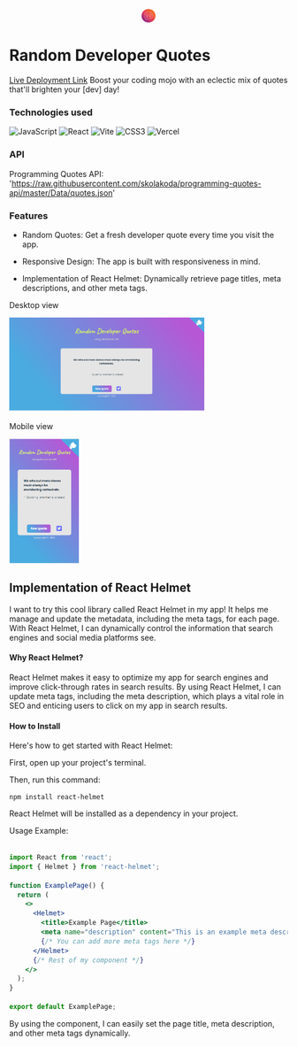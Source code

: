 <p align="center">
<img src="https://raw.githubusercontent.com/suongfiori/random-quote-machine/main/public/quotes.png" width="5%">
</p>

# Random Developer Quotes

[Live Deployment Link](https://random-quote-machine-lac-ten.vercel.app/)
Boost your coding mojo with an eclectic mix of quotes that'll brighten your [dev] day!


<!-- The project implements a simple game logic where the player needs to roll the dice until all of them have the same value -->


### Technologies used
  ![JavaScript](https://img.shields.io/badge/javascript-%23323330.svg?style=for-the-badge&logo=javascript&logoColor=%23F7DF1E) ![React](https://img.shields.io/badge/react-%2320232a.svg?style=for-the-badge&logo=react&logoColor=%2361DAFB) ![Vite](https://img.shields.io/badge/vite-%23646CFF.svg?style=for-the-badge&logo=vite&logoColor=white) ![CSS3](https://img.shields.io/badge/css3-%231572B6.svg?style=for-the-badge&logo=css3&logoColor=white) ![Vercel](https://img.shields.io/badge/vercel-%23000000.svg?style=for-the-badge&logo=vercel&logoColor=white)
 <br>
 
 ### API
 
Programming Quotes API: 'https://raw.githubusercontent.com/skolakoda/programming-quotes-api/master/Data/quotes.json'
 
### Features
* Random Quotes: Get a fresh developer quote every time you visit the app.  

* Responsive Design: The app is built with responsiveness in mind.

* Implementation of React Helmet: Dynamically retrieve page titles, meta descriptions, and other meta tags.

Desktop view <br>

<img src="https://raw.githubusercontent.com/suongfiori/random-quote-machine/main/src/assets/desktop.png" alt="desktop view" width="70%"> <br><br>
Mobile view <br>

<img src="https://raw.githubusercontent.com/suongfiori/random-quote-machine/a544a1edc4076946f974b6d123f1c34259e34913/src/assets/mobile.png" alt="mobile view" width="25%">

<h2>Implementation of React Helmet</h2>
I want to try this cool library called React Helmet in my app! It helps me manage and update the metadata, including the meta tags, for each page. With React Helmet, I can dynamically control the information that search engines and social media platforms see.

<h4>Why React Helmet?</h4>
React Helmet makes it easy to optimize my app for search engines and improve click-through rates in search results. By using React Helmet, I can update meta tags, including the meta description, which plays a vital role in SEO and enticing users to click on my app in search results.

<h4>How to Install</h4>
Here's how to get started with React Helmet:

First, open up your project's terminal.

Then, run this command:
```npm
npm install react-helmet
```

React Helmet will be installed as a dependency in your project.

Usage Example:

```jsx

import React from 'react';
import { Helmet } from 'react-helmet';

function ExamplePage() {
  return (
    <>
      <Helmet>
        <title>Example Page</title>
        <meta name="description" content="This is an example meta description." />
        {/* You can add more meta tags here */}
      </Helmet>
      {/* Rest of my component */}
    </>
  );
}

export default ExamplePage;
```

By using the <Helmet> component, I can easily set the page title, meta description, and other meta tags dynamically.

